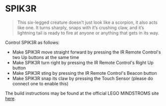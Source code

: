 # SPIK3R

> This six-legged creature doesn’t just look like a scorpion, it also acts like one. It turns sharply, snaps with it’s crushing claw, and it’s lightning tail is ready to fire at anyone or anything that gets in its way.

Control SPIK3R as follows:

- Make SPIK3R move straight forward by pressing the IR Remote Control's two Up buttons at the same time
- Make SPIK3R turn right by pressing the IR Remote Control's Right Up button
- Make SPIK3R sting by pressing the IR Remote Control's Beacon button
- Make SPIK3R snap its claw by pressing the Touch Sensor (please do connect one to enable this)

The build instructions may be found at the official LEGO MINDSTROMS site [here](https://www.lego.com/cdn/cs/set/assets/blt7dca5180ea66ea5e/31313_SPIK3R_2016.pdf).
